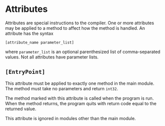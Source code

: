 # Attributes

Attributes are special instructions to the compiler.
One or more attributes may be applied to a method to affect how the method is handled.
An attribute has the syntax
```
[attribute_name parameter_list]
```
where `parameter_list` is an optional parenthesized list of comma-separated values.
Not all attributes have parameter lists.


## `[EntryPoint]`
This attribute must be applied to exactly one method in the main module.
The method must take no parameters and return `int32`.

The method marked with this attribute is called when the program is run.
When the method returns, the program quits with return code equal to the returned value.

This attribute is ignored in modules other than the main module.
